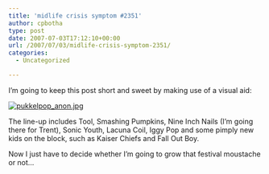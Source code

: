 ```yaml
---
title: 'midlife crisis symptom #2351'
author: cpbotha
type: post
date: 2007-07-03T17:12:10+00:00
url: /2007/07/03/midlife-crisis-symptom-2351/
categories:
  - Uncategorized

---
```

I&#8217;m going to keep this post short and sweet by making use of a visual aid:

<a href="/wp-content/uploads/2007/07/pukkelpop_anon.jpg" title="" data-rel="lightbox-image-0" data-rl_title="" data-rl_caption="">![pukkelpop_anon.jpg][1]</a>

The line-up includes Tool, Smashing Pumpkins, Nine Inch Nails (I&#8217;m going there for Trent), Sonic Youth, Lacuna Coil, Iggy Pop and some pimply new kids on the block, such as Kaiser Chiefs and Fall Out Boy.

Now I just have to decide whether I&#8217;m going to grow that festival moustache or not&#8230;

 [1]: /wp-content/uploads/2007/07/pukkelpop_anon.jpg
